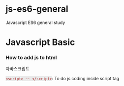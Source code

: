 ﻿# js-es6-general

Javascript ES6 general study

# Javascript Basic

### How to add js to html

자바스크립트

<span style="color:brown;background:#e9e9e9">`<script> ~~ </script>`</span>: To do js coding inside script tag
